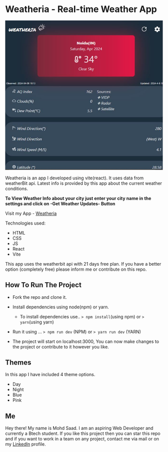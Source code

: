 # Weatheria - Real-time Weather App

![image](./src/assets/weather.JPG)

Weatheria is an app I developed using vite(react). It uses data from weatherBit api. Latest info is provided by this app about the current weather conditions.

**To View Weather Info about your city just enter your city name in the settings and click on -Get Weather Updates- Button**

Visit my App - [Weatheria](https://myweatheria.netlify.app/)

Technologies used:

- HTML
- CSS
- JS
- React
- Vite

This app uses the weatherbit api with 21 days free plan. If you have a better option (completely free) please inform me or contribute on this repo.

## How To Run The Project

- Fork the repo and clone it.
- Install dependencies using node(npm) or yarn.
  - To install dependencies use..
    `> npm install`(using npm) or
    `> yarn`(using yarn)
- Run it using ...
  `> npm run dev` (NPM) or
  `> yarn run dev` (YARN)

- The project will start on localhost:3000, You can now make changes to the project or contribute to it however you like.

## Themes

In this app I have included 4 theme options.

- Day
- Night
- Blue
- Pink

## Me

Hey there! My name is Mohd Saad. I am an aspiring Web Developer and currently a Btech student. If you like this project then you can star this repo and if you want to work in a team on any project, contact me via mail or on my [LinkedIn](https://www.linkedin.com/in/webdevmsaad/) profile.
